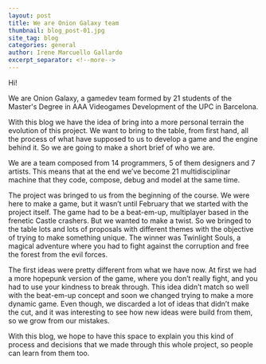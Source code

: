 ```yaml
---
layout: post
title: We are Onion Galaxy team
thumbnail: blog_post-01.jpg
site_tag: blog
categories: general
author: Irene Marcuello Gallardo
excerpt_separator: <!--more-->
---
```

Hi!

We are Onion Galaxy, a gamedev team formed by 21 students of the Master's Degree in AAA Videogames Development of the UPC in Barcelona.
<!--more-->
With this blog we have the idea of bring into a more personal terrain the evolution of this project. We want to bring to the table, from first hand,  all the process of what have supposed to us to develop a game and the engine behind it. So we are going to make a short brief of who we are.

We are a team composed from 14 programmers, 5 of them designers and 7 artists. This means that at the end we’ve become 21 multidisciplinar machine that they code, compose, debug and model at the same time.

The project was bringed to us from the beginning of the course. We were here to make a game, but it wasn’t until February that we started with the project itself. The game had to be a beat-em-up, multiplayer based in the frenetic Castle crashers. But we wanted to make a twist. So we bringed to the table lots and lots of proposals with different themes with the objective of trying to make something unique. The winner was Twinlight Souls, a magical adventure where you had to fight against the corruption and free the forest from the evil forces.

The first ideas were pretty different from what we have now. At first we had a more hopepunk version of the game, where you don’t really fight, and you had to use your kindness to break through. This idea didn’t match so well with the beat-em-up concept and soon we changed trying to make a more dynamic game. Even though,  we discarded a lot of ideas that  didn’t make the cut, and it was interesting to see how new ideas were build from them, so we grow from our mistakes.

With this blog, we hope to have this space to explain you this kind of process and decisions that we made through this whole project, so people can learn from them too.
